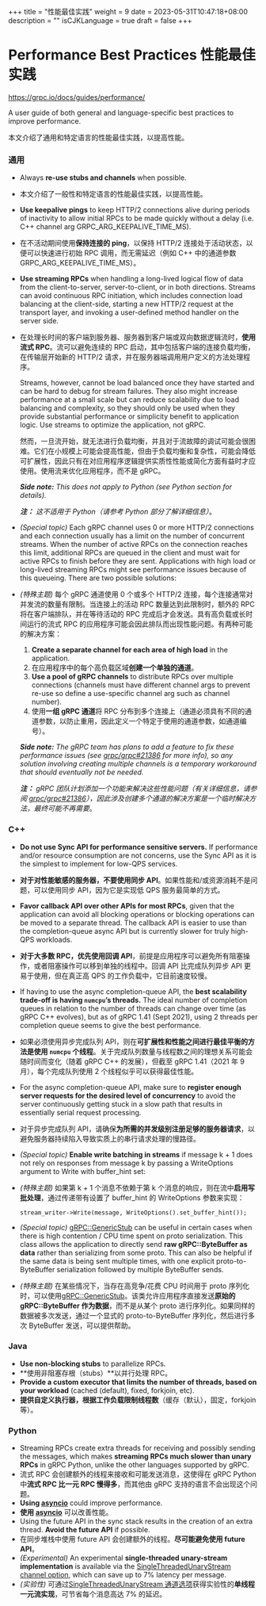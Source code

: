 +++
title = "性能最佳实践"
weight = 9
date = 2023-05-31T10:47:18+08:00
description = ""
isCJKLanguage = true
draft = false
+++

# Performance Best Practices 性能最佳实践

https://grpc.io/docs/guides/performance/

A user guide of both general and language-specific best practices to improve performance.

本文介绍了通用和特定语言的性能最佳实践，以提高性能。

### 通用

- Always **re-use stubs and channels** when possible.

- 本文介绍了一般性和特定语言的性能最佳实践，以提高性能。

- **Use keepalive pings** to keep HTTP/2 connections alive during periods of inactivity to allow initial RPCs to be made quickly without a delay (i.e. C++ channel arg GRPC_ARG_KEEPALIVE_TIME_MS).

- 在不活动期间使用**保持连接的 ping**，以保持 HTTP/2 连接处于活动状态，以便可以快速进行初始 RPC 调用，而无需延迟（例如 C++ 中的通道参数 GRPC_ARG_KEEPALIVE_TIME_MS）。

- **Use streaming RPCs** when handling a long-lived logical flow of data from the client-to-server, server-to-client, or in both directions. Streams can avoid continuous RPC initiation, which includes connection load balancing at the client-side, starting a new HTTP/2 request at the transport layer, and invoking a user-defined method handler on the server side.

- 在处理长时间的客户端到服务器、服务器到客户端或双向数据逻辑流时，**使用流式 RPC**。流可以避免连续的 RPC 启动，其中包括客户端的连接负载均衡，在传输层开始新的 HTTP/2 请求，并在服务器端调用用户定义的方法处理程序。

  Streams, however, cannot be load balanced once they have started and can be hard to debug for stream failures. They also might increase performance at a small scale but can reduce scalability due to load balancing and complexity, so they should only be used when they provide substantial performance or simplicity benefit to application logic. Use streams to optimize the application, not gRPC.

  然而，一旦流开始，就无法进行负载均衡，并且对于流故障的调试可能会很困难。它们在小规模上可能会提高性能，但由于负载均衡和复杂性，可能会降低可扩展性，因此只有在对应用程序逻辑提供实质性性能或简化方面有益时才应使用。使用流来优化应用程序，而不是 gRPC。

  ***Side note:*** *This does not apply to Python (see Python section for details).*

  ***注：*** *这不适用于 Python（请参考 Python 部分了解详细信息）*。

- *(Special topic)* Each gRPC channel uses 0 or more HTTP/2 connections and each connection usually has a limit on the number of concurrent streams. When the number of active RPCs on the connection reaches this limit, additional RPCs are queued in the client and must wait for active RPCs to finish before they are sent. Applications with high load or long-lived streaming RPCs might see performance issues because of this queueing. There are two possible solutions:

- *(特殊主题)* 每个 gRPC 通道使用 0 个或多个 HTTP/2 连接，每个连接通常对并发流的数量有限制。当连接上的活动 RPC 数量达到此限制时，额外的 RPC 将在客户端排队，并在等待活动的 RPC 完成后才会发送。具有高负载或长时间运行的流式 RPC 的应用程序可能会因此排队而出现性能问题。有两种可能的解决方案：

  1. **Create a separate channel for each area of high load** in the application.
  2. 在应用程序中的每个高负载区域**创建一个单独的通道**。
  3. **Use a pool of gRPC channels** to distribute RPCs over multiple connections (channels must have different channel args to prevent re-use so define a use-specific channel arg such as channel number).
  4. 使用**一组 gRPC 通道**将 RPC 分布到多个连接上（通道必须具有不同的通道参数，以防止重用，因此定义一个特定于使用的通道参数，如通道编号）。
  
  ***Side note:*** *The gRPC team has plans to add a feature to fix these performance issues (see [grpc/grpc#21386](https://github.com/grpc/grpc/issues/21386) for more info), so any solution involving creating multiple channels is a temporary workaround that should eventually not be needed.*
  
  ***注：*** *gRPC 团队计划添加一个功能来解决这些性能问题（有关详细信息，请参阅 [grpc/grpc#21386](https://github.com/grpc/grpc/issues/21386)），因此涉及创建多个通道的解决方案是一个临时解决方法，最终可能不再需要*。

### C++

- **Do not use Sync API for performance sensitive servers.** If performance and/or resource consumption are not concerns, use the Sync API as it is the simplest to implement for low-QPS services.

- **对于对性能敏感的服务器，不要使用同步 API**。如果性能和/或资源消耗不是问题，可以使用同步 API，因为它是实现低 QPS 服务最简单的方式。

- **Favor callback API over other APIs for most RPCs**, given that the application can avoid all blocking operations or blocking operations can be moved to a separate thread. The callback API is easier to use than the completion-queue async API but is currently slower for truly high-QPS workloads.

- **对于大多数 RPC，优先使用回调 API**，前提是应用程序可以避免所有阻塞操作，或者阻塞操作可以移到单独的线程中。回调 API 比完成队列异步 API 更易于使用，但在真正高 QPS 的工作负载中，它目前速度较慢。

- If having to use the async completion-queue API, the **best scalability trade-off is having `numcpu`’s threads.** The ideal number of completion queues in relation to the number of threads can change over time (as gRPC C++ evolves), but as of gRPC 1.41 (Sept 2021), using 2 threads per completion queue seems to give the best performance.

- 如果必须使用异步完成队列 API，则在**可扩展性和性能之间进行最佳平衡的方法是使用 `numcpu` 个线程**。关于完成队列数量与线程数之间的理想关系可能会随时间而变化（随着 gRPC C++ 的发展），但截至 gRPC 1.41（2021 年 9 月），每个完成队列使用 2 个线程似乎可以获得最佳性能。

- For the async completion-queue API, make sure to **register enough server requests for the desired level of concurrency** to avoid the server continuously getting stuck in a slow path that results in essentially serial request processing.

- 对于异步完成队列 API，请确保**为所需的并发级别注册足够的服务器请求**，以避免服务器持续陷入导致实质上的串行请求处理的慢路径。

- *(Special topic)* **Enable write batching in streams** if message k + 1 does not rely on responses from message k by passing a WriteOptions argument to Write with buffer_hint set:

- *(特殊主题)* 如果第 k + 1 个消息不依赖于第 k 个消息的响应，则在流中**启用写批处理**，通过传递带有设置了 buffer_hint 的 WriteOptions 参数来实现： 

  `stream_writer->Write(message, WriteOptions().set_buffer_hint());`

- *(Special topic)* [gRPC::GenericStub](https://grpc.github.io/grpc/cpp/grpcpp_2generic_2generic__stub_8h.html) can be useful in certain cases when there is high contention / CPU time spent on proto serialization. This class allows the application to directly send **raw gRPC::ByteBuffer as data** rather than serializing from some proto. This can also be helpful if the same data is being sent multiple times, with one explicit proto-to-ByteBuffer serialization followed by multiple ByteBuffer sends.

- *(特殊主题)* 在某些情况下，当存在高竞争/花费 CPU 时间用于 proto 序列化时，可以使用[gRPC::GenericStub](https://grpc.github.io/grpc/cpp/grpcpp_2generic_2generic__stub_8h.html)。该类允许应用程序直接发送**原始的 gRPC::ByteBuffer 作为数据**，而不是从某个 proto 进行序列化。如果同样的数据被多次发送，通过一个显式的 proto-to-ByteBuffer 序列化，然后进行多次 ByteBuffer 发送，可以提供帮助。

### Java

- **Use non-blocking stubs** to parallelize RPCs.
- **使用非阻塞存根（stubs）**以并行处理 RPC。
- **Provide a custom executor that limits the number of threads, based on your workload** (cached (default), fixed, forkjoin, etc).
- **提供自定义执行器，根据工作负载限制线程数**（缓存（默认），固定，forkjoin 等）。

### Python

- Streaming RPCs create extra threads for receiving and possibly sending the messages, which makes **streaming RPCs much slower than unary RPCs** in gRPC Python, unlike the other languages supported by gRPC.
- 流式 RPC 会创建额外的线程来接收和可能发送消息，这使得在 gRPC Python 中**流式 RPC 比一元 RPC 慢得多**，而其他由 gRPC 支持的语言不会出现这个问题。
- **Using [asyncio](https://grpc.github.io/grpc/python/grpc_asyncio.html)** could improve performance.
- **使用 [asyncio](https://grpc.github.io/grpc/python/grpc_asyncio.html)** 可以改善性能。
- Using the future API in the sync stack results in the creation of an extra thread. **Avoid the future API** if possible.
- 在同步堆栈中使用 future API 会创建额外的线程。**尽可能避免使用 future API**。
- *(Experimental)* An experimental **single-threaded unary-stream implementation** is available via the [SingleThreadedUnaryStream channel option](https://github.com/grpc/grpc/blob/master/src/python/grpcio/grpc/experimental/__init__.py#L38), which can save up to 7% latency per message.
- *(实验性)* 可通过[SingleThreadedUnaryStream 通道选项](https://github.com/grpc/grpc/blob/master/src/python/grpcio/grpc/experimental/__init__.py#L38)获得实验性的**单线程一元流实现**，可节省每个消息高达 7% 的延迟。